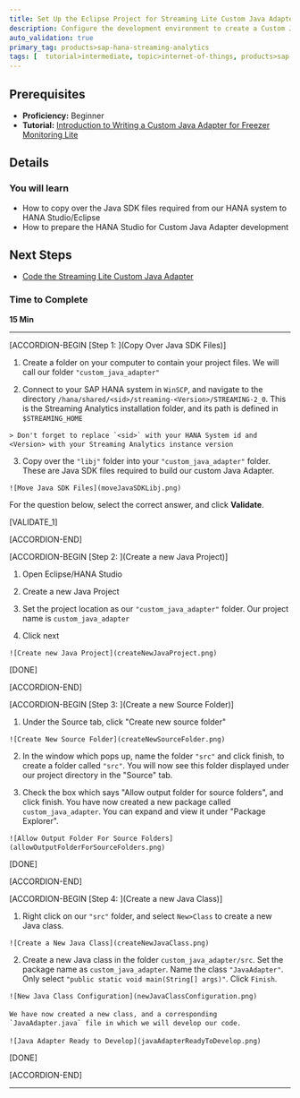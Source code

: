 ```yaml
---
title: Set Up the Eclipse Project for Streaming Lite Custom Java Adapter
description: Configure the development environment to create a Custom Java Adapter for our Streaming Lite project by copying required files from the SAP HANA system.
auto_validation: true
primary_tag: products>sap-hana-streaming-analytics
tags: [  tutorial>intermediate, topic>internet-of-things, products>sap-hana-streaming-analytics, products>sap-hana\,-express-edition ]
---
```


## Prerequisites  
 - **Proficiency:** Beginner
 - **Tutorial:** [Introduction to Writing a Custom Java Adapter for Freezer Monitoring Lite](https://www.sap.com/developer/tutorials/hsa-lite-custom-java-adapter-part1.html)

## Details
### You will learn  
- How to copy over the Java SDK files required from our HANA system to HANA Studio/Eclipse
- How to prepare the HANA Studio for Custom Java Adapter development

## Next Steps
- [Code the Streaming Lite Custom Java Adapter](https://www.sap.com/developer/tutorials/hsa-lite-custom-java-adapter-part3.html)

### Time to Complete
**15 Min**

---

[ACCORDION-BEGIN [Step 1: ](Copy Over Java SDK Files)]

  1. Create a folder on your computer to contain your project files. We will call our folder `"custom_java_adapter"`

  2. Connect to your SAP HANA system in `WinSCP`, and navigate to the directory `/hana/shared/<sid>/streaming-<Version>/STREAMING-2_0`. This is the Streaming Analytics installation folder, and its path is defined in `$STREAMING_HOME`

    > Don't forget to replace `<sid>` with your HANA System id and <Version> with your Streaming Analytics instance version

  3. Copy over the `"libj"` folder into your `"custom_java_adapter"` folder. These are Java SDK files required to build our custom Java Adapter.

    ![Move Java SDK Files](moveJavaSDKLibj.png)

For the question below, select the correct answer, and click **Validate**.

[VALIDATE_1]

[ACCORDION-END]

[ACCORDION-BEGIN [Step 2: ](Create a new Java Project)]

  1. Open Eclipse/HANA Studio

  2. Create a new Java Project

  3. Set the project location as our `"custom_java_adapter"` folder. Our project name is `custom_java_adapter`

  4. Click next


    ![Create new Java Project](createNewJavaProject.png)

[DONE]

[ACCORDION-END]


[ACCORDION-BEGIN [Step 3: ](Create a new Source Folder)]

  1. Under the Source tab, click "Create new source folder"


    ![Create New Source Folder](createNewSourceFolder.png)


  2. In the window which pops up, name the folder `"src"` and click finish, to create a folder called `"src"`. You will now see this folder displayed under our project directory in the "Source" tab.

  3. Check the box which says "Allow output folder for source folders", and click finish. You have now created a new package called `custom_java_adapter`. You can expand and view it under "Package Explorer".


    ![Allow Output Folder For Source Folders](allowOutputFolderForSourceFolders.png)

[DONE]

[ACCORDION-END]

[ACCORDION-BEGIN [Step 4: ](Create a new Java Class)]

  1. Right click on our `"src"` folder, and select `New>Class` to create a new Java class.


    ![Create a New Java Class](createNewJavaClass.png)


  2. Create a new Java class in the folder `custom_java_adapter/src`. Set the package name as `custom_java_adapter`. Name the class `"JavaAdapter"`. Only select `"public static void main(String[] args)"`. Click `Finish`.

    ![New Java Class Configuration](newJavaClassConfiguration.png)

    We have now created a new class, and a corresponding `JavaAdapter.java` file in which we will develop our code.

    ![Java Adapter Ready to Develop](javaAdapterReadyToDevelop.png)

[DONE]

[ACCORDION-END]

---

